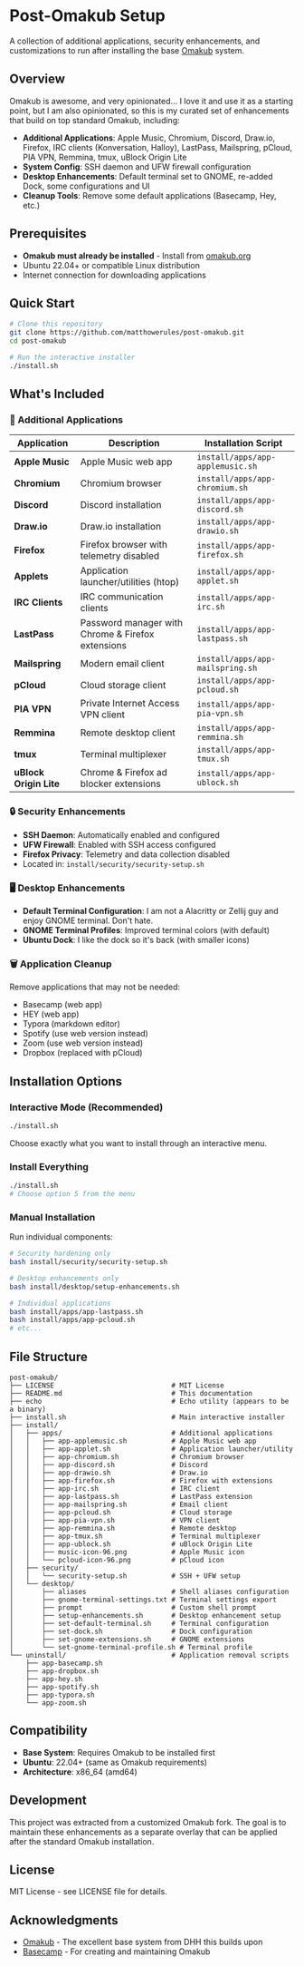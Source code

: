# Post-Omakub Setup

A collection of additional applications, security enhancements, and customizations to run after installing the base [Omakub](https://omakub.org) system.

## Overview

Omakub is awesome, and very opinionated... I love it and use it as a starting point, but I am also opinionated, so this is my curated set of enhancements that build on top standard Omakub, including:

- **Additional Applications**: Apple Music, Chromium, Discord, Draw.io, Firefox, IRC clients (Konversation, Halloy), LastPass, Mailspring, pCloud, PIA VPN, Remmina, tmux, uBlock Origin Lite
- **System Config**: SSH daemon and UFW firewall configuration  
- **Desktop Enhancements**: Default terminal set to GNOME, re-added Dock, some  configurations and UI
- **Cleanup Tools**: Remove some default applications (Basecamp, Hey, etc.)

## Prerequisites

- **Omakub must already be installed** - Install from [omakub.org](https://omakub.org)
- Ubuntu 22.04+ or compatible Linux distribution
- Internet connection for downloading applications

## Quick Start

```bash
# Clone this repository
git clone https://github.com/matthowerules/post-omakub.git
cd post-omakub

# Run the interactive installer
./install.sh
```

## What's Included

### 🚀 Additional Applications

| Application | Description | Installation Script |
|-------------|-------------|-------------------|
| **Apple Music** | Apple Music web app | `install/apps/app-applemusic.sh` |
| **Chromium** | Chromium browser | `install/apps/app-chromium.sh` |
| **Discord** | Discord installation | `install/apps/app-discord.sh` |
| **Draw.io** | Draw.io installation | `install/apps/app-drawio.sh` |
| **Firefox** | Firefox browser with telemetry disabled | `install/apps/app-firefox.sh` |
| **Applets** | Application launcher/utilities (htop) | `install/apps/app-applet.sh` |
| **IRC Clients** | IRC communication clients | `install/apps/app-irc.sh` |
| **LastPass** | Password manager with Chrome & Firefox extensions | `install/apps/app-lastpass.sh` |
| **Mailspring** | Modern email client | `install/apps/app-mailspring.sh` |
| **pCloud** | Cloud storage client | `install/apps/app-pcloud.sh` |
| **PIA VPN** | Private Internet Access VPN client | `install/apps/app-pia-vpn.sh` |
| **Remmina** | Remote desktop client | `install/apps/app-remmina.sh` |
| **tmux** | Terminal multiplexer | `install/apps/app-tmux.sh` |
| **uBlock Origin Lite** | Chrome & Firefox ad blocker extensions | `install/apps/app-ublock.sh` |

### 🔒 Security Enhancements

- **SSH Daemon**: Automatically enabled and configured
- **UFW Firewall**: Enabled with SSH access configured
- **Firefox Privacy**: Telemetry and data collection disabled
- Located in: `install/security/security-setup.sh`


### 🖥️ Desktop Enhancements

- **Default Terminal Configuration**: I am not a Alacritty or Zellij guy and enjoy GNOME terminal. Don't hate.
- **GNOME Terminal Profiles**: Improved terminal colors (with default)
- **Ubuntu Dock**: I like the dock so it's back (with smaller icons)

### 🗑️ Application Cleanup

Remove applications that may not be needed:
- Basecamp (web app)
- HEY (web app)  
- Typora (markdown editor)
- Spotify (use web version instead)
- Zoom (use web version instead)
- Dropbox (replaced with pCloud)

## Installation Options

### Interactive Mode (Recommended)
```bash
./install.sh
```
Choose exactly what you want to install through an interactive menu.

### Install Everything
```bash
./install.sh
# Choose option 5 from the menu
```

### Manual Installation
Run individual components:

```bash
# Security hardening only
bash install/security/security-setup.sh

# Desktop enhancements only
bash install/desktop/setup-enhancements.sh

# Individual applications
bash install/apps/app-lastpass.sh
bash install/apps/app-pcloud.sh
# etc...
```

## File Structure

```
post-omakub/
├── LICENSE                             # MIT License
├── README.md                           # This documentation
├── echo                                # Echo utility (appears to be a binary)
├── install.sh                          # Main interactive installer
├── install/
│   ├── apps/                           # Additional applications
│   │   ├── app-applemusic.sh           # Apple Music web app
│   │   ├── app-applet.sh               # Application launcher/utility
│   │   ├── app-chromium.sh             # Chromium browser
│   │   ├── app-discord.sh              # Discord
│   │   ├── app-drawio.sh               # Draw.io
│   │   ├── app-firefox.sh              # Firefox with extensions
│   │   ├── app-irc.sh                  # IRC client
│   │   ├── app-lastpass.sh             # LastPass extension
│   │   ├── app-mailspring.sh           # Email client
│   │   ├── app-pcloud.sh               # Cloud storage
│   │   ├── app-pia-vpn.sh              # VPN client
│   │   ├── app-remmina.sh              # Remote desktop
│   │   ├── app-tmux.sh                 # Terminal multiplexer
│   │   ├── app-ublock.sh               # uBlock Origin Lite
│   │   ├── music-icon-96.png           # Apple Music icon
│   │   └── pcloud-icon-96.png          # pCloud icon
│   ├── security/
│   │   └── security-setup.sh           # SSH + UFW setup
│   └── desktop/
│       ├── aliases                     # Shell aliases configuration
│       ├── gnome-terminal-settings.txt # Terminal settings export
│       ├── prompt                      # Custom shell prompt
│       ├── setup-enhancements.sh       # Desktop enhancement setup
│       ├── set-default-terminal.sh     # Terminal configuration
│       ├── set-dock.sh                 # Dock configuration
│       ├── set-gnome-extensions.sh     # GNOME extensions
│       └── set-gnome-terminal-profile.sh # Terminal profile
└── uninstall/                          # Application removal scripts
    ├── app-basecamp.sh
    ├── app-dropbox.sh
    ├── app-hey.sh
    ├── app-spotify.sh
    ├── app-typora.sh
    └── app-zoom.sh
```

## Compatibility

- **Base System**: Requires Omakub to be installed first
- **Ubuntu**: 22.04+ (same as Omakub requirements)
- **Architecture**: x86_64 (amd64)

## Development

This project was extracted from a customized Omakub fork. The goal is to maintain these enhancements as a separate overlay that can be applied after the standard Omakub installation.

## License

MIT License - see LICENSE file for details.

## Acknowledgments

- [Omakub](https://omakub.org) - The excellent base system from DHH this builds upon
- [Basecamp](https://basecamp.com) - For creating and maintaining Omakub
